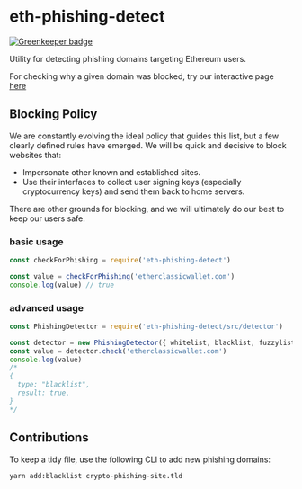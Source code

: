 # eth-phishing-detect

[![Greenkeeper badge](https://badges.greenkeeper.io/MetaMask/eth-phishing-detect.svg)](https://greenkeeper.io/)

Utility for detecting phishing domains targeting Ethereum users.

For checking why a given domain was blocked, try our interactive page [here](https://metamask.github.io/eth-phishing-detect)

## Blocking Policy

We are constantly evolving the ideal policy that guides this list, but a few clearly defined rules have emerged. We will be quick and decisive to block websites that:
- Impersonate other known and established sites.
- Use their interfaces to collect user signing keys (especially cryptocurrency keys) and send them back to home servers.

There are other grounds for blocking, and we will ultimately do our best to keep our users safe.

### basic usage

```js
const checkForPhishing = require('eth-phishing-detect')

const value = checkForPhishing('etherclassicwallet.com')
console.log(value) // true
```

### advanced usage

```js
const PhishingDetector = require('eth-phishing-detect/src/detector')

const detector = new PhishingDetector({ whitelist, blacklist, fuzzylist, tolerance })
const value = detector.check('etherclassicwallet.com')
console.log(value)
/*
{
  type: "blacklist",
  result: true,
}
*/
```

## Contributions

To keep a tidy file, use the following CLI to add new phishing domains:

```
yarn add:blacklist crypto-phishing-site.tld
```
